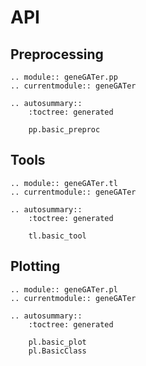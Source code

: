 # API

## Preprocessing

```{eval-rst}
.. module:: geneGATer.pp
.. currentmodule:: geneGATer

.. autosummary::
    :toctree: generated

    pp.basic_preproc
```

## Tools

```{eval-rst}
.. module:: geneGATer.tl
.. currentmodule:: geneGATer

.. autosummary::
    :toctree: generated

    tl.basic_tool
```

## Plotting

```{eval-rst}
.. module:: geneGATer.pl
.. currentmodule:: geneGATer

.. autosummary::
    :toctree: generated

    pl.basic_plot
    pl.BasicClass
```
